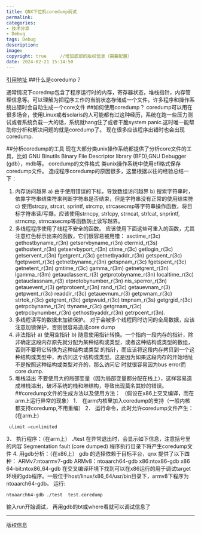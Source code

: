 ```yaml
---
title: QNX下位机coredump调试
permalink: 
categories: 
- 技术分享
- Debug
tags: Debug
description: 
image: 
copyright: true     //增加底部的版权信息（需要配置）
date: 2024-02-21 15:14:50
---
```


[引用地址](https://blog.csdn.net/jean_bai/article/details/44747659)
##什么是coredump？

通常情况下coredmp包含了程序运行时的内存，寄存器状态，堆栈指针，内存管理信息等。可以理解为把程序工作的当前状态存储成一个文件。许多程序和操作系统出错时会自动生成一个core文件
##如何使用coredump？
coredump可以用在很多场合，使用Linux或者solaris的人可能都有过这种经历，系统在跑一些压力测试或者系统负载一大的话，系统就hang住了或者干脆system panic.这时唯一能帮助你分析和解决问题的就是coredump了。
现在很多应该程序出错时也会出现coredump.

<!--more-->

##分析coredump的工具
现在大部分类unix操作系统都提供了分析core文件的工具，比如 GNU Binutils Binary File Descriptor library (BFD),GNU Debugger (gdb），mdb等。
coredump的文件格式
类unix操作系统中使用efi格式保存coredump文件。
造成程序coredump的原因很多，这里根据以往的经验总结一下：
1. 内存访问越界
  a) 由于使用错误的下标，导致数组访问越界
  b) 搜索字符串时，依靠字符串结束符来判断字符串是否结束，但是字符串没有正常的使用结束符
  c) 使用strcpy, strcat, sprintf, strcmp, strcasecmp等字符串操作函数，将目标字符串读/写爆。应该使用strncpy, strlcpy, strncat, strlcat, snprintf, strncmp, strncasecmp等函数防止读写越界。
2. 多线程程序使用了线程不安全的函数。
应该使用下面这些可重入的函数，尤其注意红色标示出来的函数，它们很容易被用错：
asctime_r(3c) gethostbyname_r(3n) getservbyname_r(3n) ctermid_r(3s) gethostent_r(3n) getservbyport_r(3n) ctime_r(3c) getlogin_r(3c) getservent_r(3n) fgetgrent_r(3c) getnetbyaddr_r(3n) getspent_r(3c) fgetpwent_r(3c) getnetbyname_r(3n) getspnam_r(3c) fgetspent_r(3c) getnetent_r(3n) gmtime_r(3c) gamma_r(3m) getnetgrent_r(3n) lgamma_r(3m) getauclassent_r(3) getprotobyname_r(3n) localtime_r(3c) getauclassnam_r(3) etprotobynumber_r(3n) nis_sperror_r(3n) getauevent_r(3) getprotoent_r(3n) rand_r(3c) getauevnam_r(3) getpwent_r(3c) readdir_r(3c) getauevnum_r(3) getpwnam_r(3c) strtok_r(3c) getgrent_r(3c) getpwuid_r(3c) tmpnam_r(3s) getgrgid_r(3c) getrpcbyname_r(3n) ttyname_r(3c) getgrnam_r(3c) getrpcbynumber_r(3n) gethostbyaddr_r(3n) getrpcent_r(3n).
3. 多线程读写的数据未加锁保护。
对于会被多个线程同时访问的全局数据，应该注意加锁保护，否则很容易造成core dump
4. 非法指针
  a) 使用空指针
  b) 随意使用指针转换。一个指向一段内存的指针，除非确定这段内存原先就分配为某种结构或类型，或者这种结构或类型的数组，否则不要将它转换为这种结构或类型 的指针，而应该将这段内存拷贝到一个这种结构或类型中，再访问这个结构或类型。这是因为如果这段内存的开始地址不是按照这种结构或类型对齐的，那么访问它 时就很容易因为bus error而core dump.
5. 堆栈溢出
不要使用大的局部变量（因为局部变量都分配在栈上），这样容易造成堆栈溢出，破坏系统的栈和堆结构，导致出现莫名其妙的错误。
##coredump文件的生成方法以及使用方法：
（假设在x86上交叉编译，而在arm上运行异常的现象）
1． 在arm内核里加入coredump的支持（一般内核都支持coredump,不用重编）
2． 运行命令，此时允许coredump文件产生：(在arm上)
```
 ulimit –cunlimited
```
3． 执行程序：（在arm上）
./test
在异常退出时，会显示如下信息，注意括号里的内容
Segmentation fault (core dumped)
程序执行目录下将产生coredump文件
4. 用gdb分析：（在x86上）
gdb 的选择依赖于目标平台，qnx 提供了以下四种：
ARMv7:ntoarmv7-gdb
ARMv8：ntoaarch64-gdb
x86:ntox86-gdb
x86 64-bit:ntox86_64-gdb
在交叉编译环境下找到可以在x86运行的用于调试target环境的gdb程序。一般位于host/linux/x86_64/usr/bin目录下，armv8下程序为ntoaarch64-gdb。
运行:
```
ntoaarch64-gdb ./test  test.coredump
```
输入run开始调试，
再用gdb的bt或where看就可以调试信息了


<hr />
版权信息